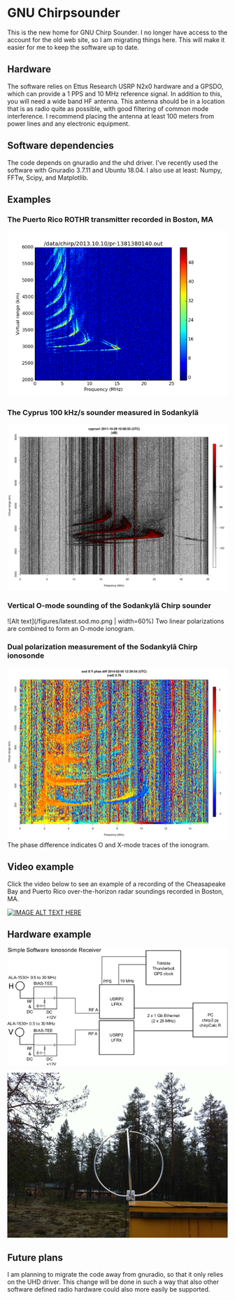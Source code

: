 # GNU Chirpsounder

This is the new home for GNU Chirp Sounder. I no longer have access to the account for the old web site, so I am migrating things here. This will make it easier for me to keep the software up to date.

## Hardware 

The software relies on Ettus Research USRP N2x0 hardware and a GPSDO, which can provide a 1 PPS and 10 MHz reference signal. In addition to this, you will need a wide band HF antenna. This antenna should be in a location that is as radio quite as possible, with good filtering of common mode interference. I recommend placing the antenna at least 100 meters from power lines and any electronic equipment. 

## Software dependencies

The code depends on gnuradio and the uhd driver. I've recently used the software with Gnuradio 3.7.11 and Ubuntu 18.04. I also use at least: Numpy, FFTw, Scipy, and Matplotlib.

## Examples

### The Puerto Rico ROTHR transmitter recorded in Boston, MA

![Alt text](/figures/pr-1381380140.out.png)

### The Cyprus 100 kHz/s sounder measured in Sodankylä

![Alt text](/figures/cyprus1-1319882935.out.png)

### Vertical O-mode sounding of the Sodankylä Chirp sounder

![Alt text](/figures/latest.sod.mo.png | width=60%)
Two linear polarizations are combined to form an O-mode ionogram.

### Dual polarization measurement of the Sodankylâ Chirp ionosonde

![Alt text](/figures/latest.sod.arg.png)
The phase difference indicates O and X-mode traces of the ionogram.

## Video example

Click the video below to see an example of a recording of the Cheasapeake Bay and Puerto Rico over-the-horizon radar soundings recorded in Boston, MA. 

[![IMAGE ALT TEXT HERE](https://img.youtube.com/vi/GJQV6eIkokA/0.jpg)](https://www.youtube.com/watch?v=GJQV6eIkokA)

## Hardware example

![Alt text](/figures/ionorf.png)

![Alt text](/figures/ant.jpg)

## Future plans

I am planning to migrate the code away from gnuradio, so that it only relies on the UHD driver. This change will be done in such a way that also other software defined radio hardware could also more easily be supported. 

